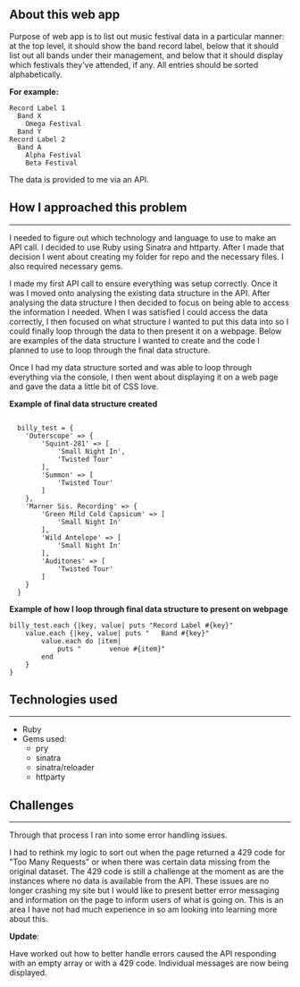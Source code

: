 ## About this web app

Purpose of web app is to list out music festival data in a particular manner: at the top level, it should show the band record label, below that it should list out all bands under their management, and below that it should display which festivals they've attended, if any. All entries should be sorted alphabetically.

**For example:**
```
Record Label 1
  Band X
    Omega Festival
  Band Y
Record Label 2
  Band A
    Alpha Festival
    Beta Festival
```

The data is provided to me via an API.

## How I approached this problem
---
I needed to figure out which technology and language to use to make an API call.  I decided to use Ruby using Sinatra and httparty.  After I made that decision I went about creating my folder for repo and the necessary files.  I also required necessary gems.

I made my first API call to ensure everything was setup correctly.  Once it was I moved onto analysing the existing data structure in the API.  After analysing the data structure I then decided to focus on being able to access the information I needed.  When I was satisfied I could access the data correctly, I then focused on what structure I wanted to put this data into so I could finally loop through the data to then present it on a webpage.  Below are examples of the data structure I wanted to create and the code I planned to use to loop through the final data structure.

Once I had my data structure sorted and was able to loop through everything via the console, I then went about displaying it on a web page and gave the data a little bit of CSS love.  

**Example of final data structure created**
```

  billy_test = {
    'Outerscope' => {
        'Squint-281' => [
            'Small Night In',
            'Twisted Tour'
        ],
        'Summon' => [
            'Twisted Tour'
        ]
    },
    'Marner Sis. Recording' => {
        'Green Mild Cold Capsicum' => [
            'Small Night In'
        ],
        'Wild Antelope' => [
            'Small Night In'
        ],
        'Auditones' => [
            'Twisted Tour'
        ]
    }
  }
```

**Example of how I loop through final data structure to present on webpage**

```
billy_test.each {|key, value| puts "Record Label #{key}"
    value.each {|key, value| puts "   Band #{key}"
        value.each do |item|
            puts "       venue #{item}"
        end
    }
}
```

## Technologies used
---
- Ruby
- Gems used:
    - pry
    - sinatra
    - sinatra/reloader
    - httparty

## Challenges
---
Through that process I ran into some error handling issues.

I had to rethink my logic to sort out when the page returned a 429 code for "Too Many Requests" or when there was certain data missing from the original dataset.  The 429 code is still a challenge at the moment as are the instances where no data is available from the API.  These issues are no longer crashing my site but I would like to present better error messaging and information on the page to inform users of what is going on.  This is an area I have not had much experience in so am looking into learning more about this.

**Update**:

Have worked out how to better handle errors caused the API responding with an empty array or with a 429 code.  Individual messages are now being displayed.
